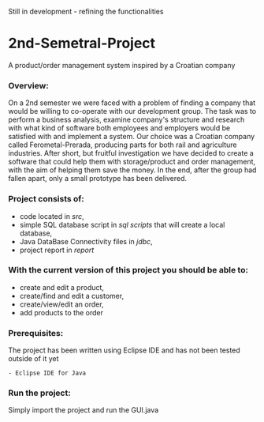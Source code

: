 Still in development - refining the functionalities

# 2nd-Semetral-Project
A product/order management system inspired by a Croatian company

### Overview:
On a 2nd semester we were faced with a problem of finding a company that would be willing to co-operate with our development group. The task was to perform a business analysis, examine company's structure and research with what kind of software both employees and employers would be satisfied with and implement a system. Our choice was a Croatian company called Ferometal-Prerada, producing parts for both rail and agriculture industries. After short, but fruitful investigation we have decided to create a software that could help them with storage/product and order management, with the aim of helping them save the money. In the end, after the group had fallen apart, only a small prototype has been delivered.

### Project consists of:
- code located in *src*,
- simple SQL database script in *sql scripts* that will create a local database,
- Java DataBase Connectivity files in *jdbc*,
- project report in *report*

### With the current version of this project you should be able to:
- create and edit a product,
- create/find and edit a customer,
- create/view/edit an order,
- add products to the order

### Prerequisites:
The project has been written using Eclipse IDE and has not been tested outside of it yet
```
- Eclipse IDE for Java
```
### Run the project:
Simply import the project and run the GUI.java 
